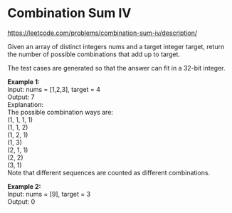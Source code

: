 # Combination Sum IV
https://leetcode.com/problems/combination-sum-iv/description/

Given an array of distinct integers nums and a target integer target, return the number of possible combinations that add up to target.

The test cases are generated so that the answer can fit in a 32-bit integer.

<b>Example 1:</b>\
Input: nums = [1,2,3], target = 4\
Output: 7\
Explanation:\
The possible combination ways are:\
(1, 1, 1, 1)\
(1, 1, 2)\
(1, 2, 1)\
(1, 3)\
(2, 1, 1)\
(2, 2)\
(3, 1)\
Note that different sequences are counted as different combinations.

<b>Example 2:</b>\
Input: nums = [9], target = 3\
Output: 0